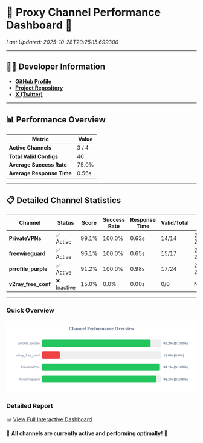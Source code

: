 # 🌟 Proxy Channel Performance Dashboard 🌟

_Last Updated: 2025-10-28T20:25:15.699300_

---

## 👩‍💻 Developer Information

- **[GitHub Profile](https://github.com/4n0nymou3)**  
- **[Project Repository](https://github.com/4n0nymou3/multi-proxy-config-fetcher)**  
- **[X (Twitter)](https://x.com/4n0nymou3)**  

---

## 📊 Performance Overview

| Metric                | Value       |
|-----------------------|-------------|
| **Active Channels**   | 3 / 4       |
| **Total Valid Configs** | 46          |
| **Average Success Rate** | 75.0%      |
| **Average Response Time** | 0.56s       |

---

## 📋 Detailed Channel Statistics

| Channel          | Status     | Score  | Success Rate | Response Time | Valid/Total | Last Success               |
|------------------|------------|--------|--------------|---------------|-------------|----------------------------|
| **PrivateVPNs**  | ✅ Active  | 99.1%  | 100.0% | 0.63s         | 14/14       | 2025-10-28T20:25:15.020978 |
| **freewireguard**  | ✅ Active  | 96.1%  | 100.0% | 0.65s         | 15/17       | 2025-10-28T20:25:15.697558 |
| **prrofile_purple**  | ✅ Active  | 91.2%  | 100.0% | 0.98s         | 17/24       | 2025-10-28T20:25:02.270691 |
| **v2ray_free_conf**  | ❌ Inactive  | 15.0%  | 0.0% | 0.00s         | 0/0       | None |

---

### Quick Overview
<div align="center">
  <a href="https://raw.githubusercontent.com/nullluser/NullRepo/refs/heads/main/assets/channel_stats_chart.svg">
    <img src="https://raw.githubusercontent.com/nullluser/NullRepo/refs/heads/main/assets/channel_stats_chart.svg" alt="Source Performance Statistics" width="800">
  </a>
</div>

### Detailed Report
📊 [View Full Interactive Dashboard](https://htmlpreview.github.io/?https://github.com/nullluser/NullRepo/blob/main/assets/performance_report.html)

🎉 **All channels are currently active and performing optimally!** 🎉
